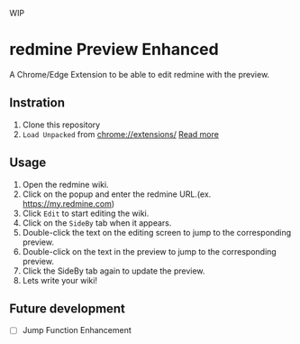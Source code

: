 WIP

# redmine Preview Enhanced

A Chrome/Edge Extension to be able to edit redmine with the preview.

## Instration

1. Clone this repository
2. `Load Unpacked` from [chrome://extensions/](chrome://extensions/)
[Read more](https://knowledge.workspace.google.com/kb/load-unpacked-extensions-000005962)

## Usage

1. Open the redmine wiki.
2. Click on the popup and enter the redmine URL.(ex. https://my.redmine.com)
3. Click `Edit` to start editing the wiki.
4. Click on the `SideBy` tab when it appears.
5. Double-click the text on the editing screen to jump to the corresponding preview.
6. Double-click on the text in the preview to jump to the corresponding preview.
7. Click the SideBy tab again to update the preview.
8. Lets write your wiki!

## Future development
- [ ] Jump Function Enhancement
